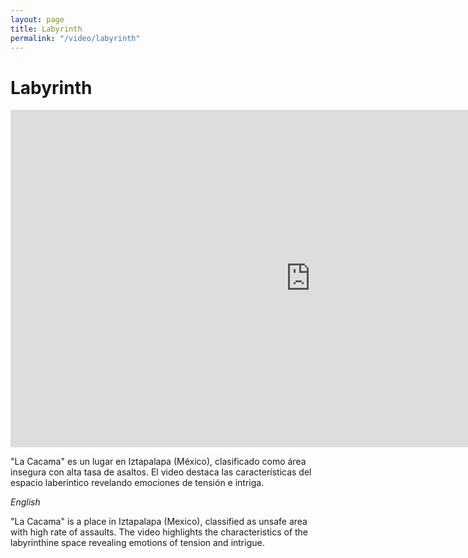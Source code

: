 ```yaml
---
layout: page
title: Labyrinth
permalink: "/video/labyrinth"
---
```


# Labyrinth

<iframe src="https://player.vimeo.com/video/102436263" width="960" height="540" frameborder="0" webkitallowfullscreen mozallowfullscreen allowfullscreen></iframe>


"La Cacama" es un lugar en Iztapalapa (México), clasificado como área insegura con alta tasa de asaltos. El video destaca las características del espacio laberíntico revelando emociones de tensión e intriga.

*English*

"La Cacama" is a place in Iztapalapa (Mexico), classified as unsafe area with high rate of assaults. The video highlights the characteristics of the labyrinthine space revealing emotions of tension and intrigue.
